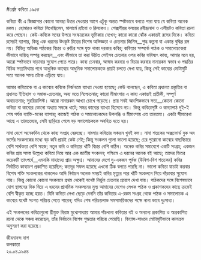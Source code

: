 #শ্রেষ্ঠ কবিতা
*১৯৫৪*

কবিতা কী এ জিজ্ঞাসার কোনো আবছা উত্তর দেওয়ার আগে এটুকু অন্তত স্পষ্টভাবে বলতে পারা যায় যে কবিতা অনেক রকম। হোমারও কবিতা লিখেছিলেন, মালার্মে র‍্যাঁবো ও রিলকেও। শেক্সপীয়র বলয়ের রবীন্দ্রনাথ ও এলীয়টও কবিতা রচনা করে গেছেন। কেউ-কবিকে সবের উপরে সংস্কারকের ভূমিকায় দেখেন; কারো কারো ঝোঁক একান্তই রসের দিকে। কবিতা রসেরই ব্যাপার, কিন্তু এক ধরনের উৎকৃষ্ট চিত্তের বিশেষ অভিজ্ঞতা ও চেতনার জিনিস__শুদ্ধ কল্পনা বা একান্ত বুদ্ধির রস নয়।
বিভিন্ন অভিজ্ঞ পাঠকের বিচার ও রুচির সঙ্গে যুক্ত থাকা দরকার কবির; কবিতার সম্পর্কে পাঠক ও সমালোচকেরা কীভাবে দায়িত্ব সম্পন্ন করছেন__এবং কীভাবে তা করা উচিত সেইসব চেতনার ওপর কবির ভবিষ্যৎ কাব্য, আমার মনে হয়, আরো স্পষ্টভাবে দাড়াবার সু্যোগ পেতে পারে। কাব্য চেনবার, আস্বাদ করবার ও বিচার করবার নানারকম স্বভাব ও পদ্ধতির বিচিত্র সত্যমিথ্যার পথে আধুনিক কাব্যের আধুনিক সমালোচককে প্রায়ই চলতে দেখা যায়, কিন্তু সেই কাব্যের মোটামুটি সত্য অনেক সময় তাঁকে এড়িয়ে যায়।

আমার কবিতাকে বা এ কাব্যের কবিকে নির্জনতম ব্যাখ্যা দেওয়া হয়েছে; কেউ বলেছেন, এ কবিতা প্রধানত প্রকৃতির বা প্রধানত ইতিহাস ও সমাজ-চেতনার, অন্য মতে নিশ্চেতনার; কারো মীমাংসায় এ কাব্য একান্তই প্রতীকী, সম্পূর্ণ অবচেতনার; সুররিয়ালিস্ট। আরো নানারকম আখ্যা চোখে পড়েছে। প্রায় সবই আংশিকভাবে সত্য__কোনো কোনো কবিতা বা কাব্যের কোনো অধ্যায় সম্বন্ধে খাটে; সমগ্র কাব্যের ব্যাখ্যা হিসেবে নয়। কিন্তু কবিতাসৃষ্টি ও কাব্যাপাঠ দুই-ই শেষ পর্যন্ত ব্যাক্তি-মনের ব্যাপার; কাজেই পাঠক ও সমালোচকদের উপলব্ধি ও মীমাংসায় এত তারতম্য। একটা সীমারেখা আছে এ তারতম্যের, সেটা ছাড়িয়ে গেলে বড় সমালোচককে অবহিত হতে হয়।

নানা দেশে অনেকদিন থেকে কাব্য সংগ্রহ বেরুচ্ছে। বাংলায় কবিতার সঞ্চয়ন খুবই কম। নানা শতকের অক্সফোর্ড বুক অব ভর্সের সংকলকের মধ্যে বড় কবি প্রায়ই কেউ নেই; কিন্তু সংকলন গুলো ভালো হয়েছে; ঢের পুরোনো কাব্যের বাছবিচারে বেশি সার্থকতা বেশি সহজ; নতুন কবি ও কবিতার খাঁটি বিচার বেশি কঠিন। অনেক কবির সমাবেশে একটি সংগ্রহ; একজন কবির প্রায় সমস্ত উল্লেখ্য কবিতা নিয়ে আর এক জাতীয় সংকলন; পশ্চিমে এ ধরনের অনেক বই আছে; তাদের ভিতর কয়েকটি তাৎপর্যে__এমনকি মাহাত্ম্যে প্রায় অক্ষুণ্ন। আমাদের দেশে দু-একজন পূর্বজ (উনিশ-বিশ শতকের) কবির নির্বাচিত কাব্যাংশ প্রকাশিত হয়েছিল; কতদূর সফল হয়েছে এখনো ঠিক বলতে পারছি না। ভালো কবিতা যাচাই করবার বিশেষ শক্তি সংকলকের থাকলেও আদি নির্বাচন অনেক সময়ই কবির মৃত্যুর পরে খাঁটি সংকলনে গিয়ে দাঁড়াবার সু্যোগ পায়। কিন্তু কোনো কোনো সংকলনে প্রথম থেকেই যথেষ্ট নির্ভুল চেতনার প্রয়োগ দেখা যায়। পাঠকদের সঙ্গে বিশেষভাবে যোগ স্থাপনের দিক দিয়ে এ ধরনের প্রাথমিক সংকলনের মুল্য আমাদের দেশেও লেখক পাঠক ও প্রকাশকদের কাছে ক্রমেই বেশি স্বীকৃত হচ্ছে হয়ত। যিনি কবিতা লেখা ছেড়ে দেননি তাঁর কবিতার এ-রকম সংগ্রহ থেকে পাঠক ও সমালোচক এ কাব্যের যথেষ্ট সংগত পরিচয় পেতে পারেন; যদিও শেষ পরিচয়লাভ সমসাময়িকদের পক্ষে নানা ভাবে দুঃসাধ্য।

এই সংকলনের কবিতাগুলো শ্রীযুক্ত বিরাম মুখোপাধ্যায় আমার পাঁচখানা কবিতার বই ও অন্যান্য প্রকাশিত ও অপ্রকাশিত রচনা থেকে সঞ্চয় করেছেন, তাঁর নির্বাচনে বিশেষ শুদ্ধতার পরিচয় পেয়েছি। বিন্যাস-সাধনে মোটামুটিভাবে কালক্রম অনুসরণ করা হয়েছে।

জীবনানন্দ দাশ  
কলকাতা  
২০.০৪.১৯৫৪  
